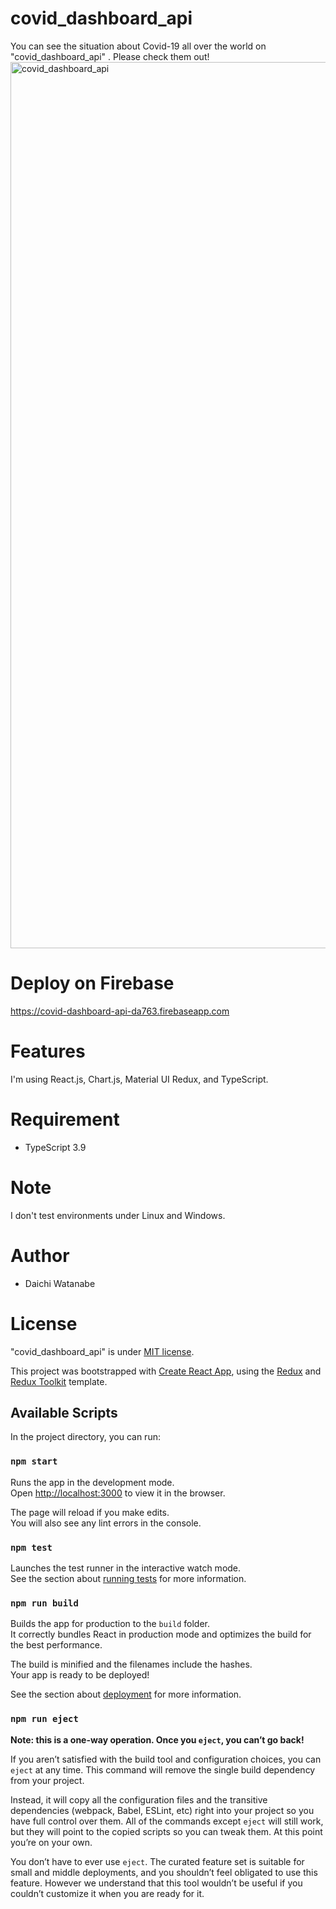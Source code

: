 # covid_dashboard_api
You can see the situation about Covid-19 all over the world on "covid_dashboard_api" . Please check them out!
 <img width="1418" alt="covid_dashboard_api" src="https://user-images.githubusercontent.com/72646084/128660220-1f26682f-9e6c-47bf-ab48-448580a5f415.png">
 
 # Deploy on Firebase
https://covid-dashboard-api-da763.firebaseapp.com
 
 
 
# Features
I'm using React.js, Chart.js, Material UI Redux, and TypeScript.



 
# Requirement

* TypeScript 3.9
 
# Note
 
I don't test environments under Linux and Windows.
 
# Author
 
* Daichi Watanabe


# License
 
"covid_dashboard_api" is under [MIT license](https://en.wikipedia.org/wiki/MIT_License).

This project was bootstrapped with [Create React App](https://github.com/facebook/create-react-app), using the [Redux](https://redux.js.org/) and [Redux Toolkit](https://redux-toolkit.js.org/) template.

## Available Scripts

In the project directory, you can run:

### `npm start`

Runs the app in the development mode.<br />
Open [http://localhost:3000](http://localhost:3000) to view it in the browser.

The page will reload if you make edits.<br />
You will also see any lint errors in the console.

### `npm test`

Launches the test runner in the interactive watch mode.<br />
See the section about [running tests](https://facebook.github.io/create-react-app/docs/running-tests) for more information.

### `npm run build`

Builds the app for production to the `build` folder.<br />
It correctly bundles React in production mode and optimizes the build for the best performance.

The build is minified and the filenames include the hashes.<br />
Your app is ready to be deployed!

See the section about [deployment](https://facebook.github.io/create-react-app/docs/deployment) for more information.

### `npm run eject`

**Note: this is a one-way operation. Once you `eject`, you can’t go back!**

If you aren’t satisfied with the build tool and configuration choices, you can `eject` at any time. This command will remove the single build dependency from your project.

Instead, it will copy all the configuration files and the transitive dependencies (webpack, Babel, ESLint, etc) right into your project so you have full control over them. All of the commands except `eject` will still work, but they will point to the copied scripts so you can tweak them. At this point you’re on your own.

You don’t have to ever use `eject`. The curated feature set is suitable for small and middle deployments, and you shouldn’t feel obligated to use this feature. However we understand that this tool wouldn’t be useful if you couldn’t customize it when you are ready for it.

